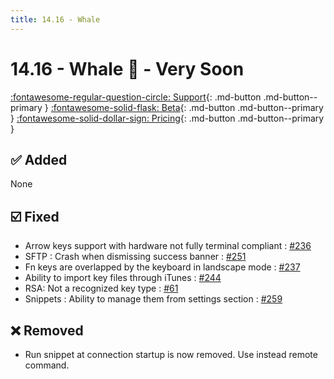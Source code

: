 ```yaml
---
title: 14.16 - Whale
---
```

# 14.16 - Whale :whale: - Very Soon

[:fontawesome-regular-question-circle: Support](/support/){: .md-button .md-button--primary }
[:fontawesome-solid-flask: Beta](/documentation/becoming-external-tester/){: .md-button .md-button--primary }
[:fontawesome-solid-dollar-sign: Pricing](/documentation/pricing){: .md-button .md-button--primary }

## :white_check_mark: Added
None

## :ballot_box_with_check: Fixed
* Arrow keys support with hardware not fully terminal compliant : [#236](https://github.com/isontheline/pro.webssh.net/issues/236)
* SFTP : Crash when dismissing success banner : [#251](https://github.com/isontheline/pro.webssh.net/issues/251)
* Fn keys are overlapped by the keyboard in landscape mode : [#237](https://github.com/isontheline/pro.webssh.net/issues/237)
* Ability to import key files through iTunes : [#244](https://github.com/isontheline/pro.webssh.net/issues/244)
* RSA: Not a recognized key type : [#61](https://github.com/isontheline/pro.webssh.net/issues/61)
* Snippets : Ability to manage them from settings section : [#259](https://github.com/isontheline/pro.webssh.net/issues/259)

## :x: Removed
* Run snippet at connection startup is now removed. Use instead remote command.